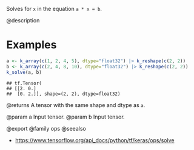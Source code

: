 Solves for `x` in the equation `a * x = b`.

@description

# Examples

```r
a <- k_array(c(1, 2, 4, 5), dtype="float32") |> k_reshape(c(2, 2))
b <- k_array(c(2, 4, 8, 10), dtype="float32") |> k_reshape(c(2, 2))
k_solve(a, b)
```

```
## tf.Tensor(
## [[2. 0.]
##  [0. 2.]], shape=(2, 2), dtype=float32)
```

@returns
A tensor with the same shape and dtype as `a`.

@param a Input tensor.
@param b Input tensor.

@export
@family ops
@seealso
+ <https://www.tensorflow.org/api_docs/python/tf/keras/ops/solve>

